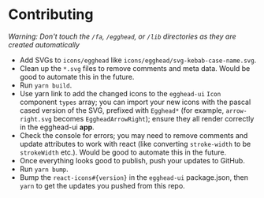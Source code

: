 # Contributing

_Warning: Don't touch the `/fa`, `/egghead`, or `/lib` directories as they are created automatically_

- Add SVGs to `icons/egghead` like `icons/egghead/svg-kebab-case-name.svg`.
- Clean up the `*.svg` files to remove comments and meta data. Would be good to automate this in the future.
- Run `yarn build`.
- Use yarn link to add the changed icons to the `egghead-ui` `Icon` component `types` array; you can import your new icons with the pascal cased version of the SVG, prefixed with `Egghead*` (for example, `arrow-right.svg` becomes `EggheadArrowRight`); ensure they all render correctly in the egghead-ui **app**.
- Check the console for errors; you may need to remove comments and update attributes to work with react (like converting `stroke-width` to be `strokeWidth` etc.). Would be good to automate this in the future.
- Once everything looks good to publish, push your updates to GitHub.
- Run `yarn bump`.
- Bump the `react-icons#{version}` in the `egghead-ui` package.json, then `yarn` to get the updates you pushed from this repo.
